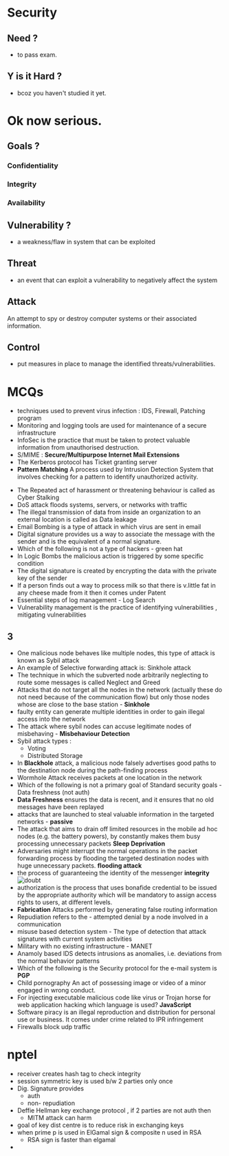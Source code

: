 # Security
## Need ?
- to pass exam.
## Y is it Hard ?
- bcoz you haven't studied it yet.
<!-- --- -->
# Ok now serious.
<!-- --- -->
## Goals ?
### Confidentiality
### Integrity
### Availability

## Vulnerability ?
- a weakness/flaw in system that can be exploited
## Threat 
- an event that can exploit a vulnerability to negatively affect the system 
## Attack 
An attempt to spy or destroy computer systems or their associated information.
<!-- - The threats use a variety of tools, scripts, and programs to launch attacks against networks and network devices  -->
## Control
- put measures in place to manage the identified threats/vulnerabilities.
# MCQs
<!-- - Ethics = set of rules for socially acceptable behaviour -->
- techniques used to prevent virus infection : IDS, Firewall, Patching program
- Monitoring and logging tools are used for maintenance of a secure infrastructure
- InfoSec is the practice that must be taken to protect valuable information from unauthorised destruction.
- S/MIME : **Secure/Multipurpose Internet Mail Extensions**
- The Kerberos protocol has Ticket granting server
- **Pattern Matching** A process used by Intrusion Detection System that involves checking for a pattern to identify unauthorized activity.
<!-- - Cyber Attack is an attempt to spy or destroy computer systems or their associated information. -->
<!-- - The aim of authentication is to determine who the user is -->
- The Repeated act of harassment or threatening behaviour is called as Cyber Stalking
- DoS attack floods systems, servers, or networks with traffic
- The illegal transmission of data from inside an organization to an external location is called as Data leakage
- Email Bombing is a type of attack in which virus are sent in email
- Digital signature provides us a way to associate the message with the sender and is the equivalent of a normal signature.
- Which of the following is not a type of hackers - green hat
- In Logic Bombs the malicious action is triggered by some specific condition
- The digital signature is created by encrypting the data with the private key of the sender
- If a person finds out a way to process milk so that there is v.little fat in any cheese made from it then it comes under Patent
- Essential steps of log management - Log Search
- Vulnerability management is the practice of identifying vulnerabilities , mitigating vulnerabilities
## 3
- One malicious node behaves like multiple nodes, this type of attack is known as Sybil attack
- An example of Selective forwarding attack is: Sinkhole attack
- The technique in which the subverted node arbitrarily neglecting to route some messages is called Neglect and Greed
- Attacks that do not target all the nodes in the network (actually these do not need because of the communication flow) but only those nodes whose are close to the base station - **Sinkhole**
- faulty entity can generate multiple identities in order to gain illegal access into the network 
- The attack where sybil nodes can accuse legitimate nodes of misbehaving - **Misbehaviour Detection**
- Sybil attack types : 
  - Voting
  - Distributed Storage
- In **Blackhole** attack, a malicious node falsely advertises good paths to the destination node during the path-finding process
- Wormhole Attack receives packets at one location in the network
- Which of the following is not a primary goal of Standard security goals - Data freshness (not auth)
- **Data Freshness** ensures the data is recent, and it ensures that no old messages have been replayed
- attacks that are launched to steal valuable information in the targeted networks - **passive**
- The attack that aims to drain off limited resources in the mobile ad hoc nodes (e.g. the battery powers), by constantly makes them busy processing unnecessary packets **Sleep Deprivation**
- Adversaries might interrupt the normal operations in the packet forwarding process by flooding the targeted destination nodes with huge unnecessary packets. **flooding attack**
- the process of guaranteeing the identity of the messenger **integrity** ![doubt](https://www.google.com)
- authorization is the process that uses bonafide credential to be issued by the appropriate authority which will be mandatory to assign access rights to users, at different levels.
- **Fabrication** Attacks performed by generating false routing information
- Repudiation refers to the - attempted denial by a node involved in a communication
- misuse based detection system - The type of detection that attack signatures with current system activities 
- Military with no existing infrastructure - MANET
- Anamoly based IDS detects intrusions as anomalies, i.e. deviations from the normal behavior patterns
- Which of the following is the Security protocol for the e-mail system is **PGP**
- Child pornography An act of possessing image or video of a minor engaged in wrong conduct. 
- For injecting executable malicious code like virus or Trojan horse for web application hacking which language is used? **JavaScript**
- Software piracy is an illegal reproduction and distribution for personal use or business. It comes under crime related to IPR infringement
- Firewalls block udp traffic
# nptel
- receiver creates hash tag to check integrity
- session symmetric key is used b/w 2 parties only once
- Dig. Signature provides
  - auth
  - non- repudiation
- Deffie Hellman key exchange protocol , if 2 parties are not auth then 
  - MITM attack can harm 
- goal of key dist centre is to reduce risk in exchanging keys 
- when prime p is used in ElGamal sign & composite n used in RSA
  - RSA sign is faster than elgamal
- 

